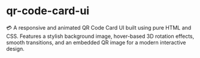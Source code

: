 # qr-code-card-ui
💳 A responsive and animated QR Code Card UI built using pure HTML and CSS. Features a stylish background image, hover-based 3D rotation effects, smooth transitions, and an embedded QR image for a modern interactive design.
